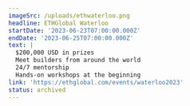 ```yaml
---
imageSrc: /uploads/ethwaterloo.png
headline: ETHGlobal Waterloo
startDate: '2023-06-23T07:00:00.000Z'
endDate: '2023-06-25T07:00:00.000Z'
text: |
  $200,000 USD in prizes
  Meet builders from around the world
  24/7 mentorship
  Hands-on workshops at the beginning
link: 'https://ethglobal.com/events/waterloo2023'
status: archived
---
```



